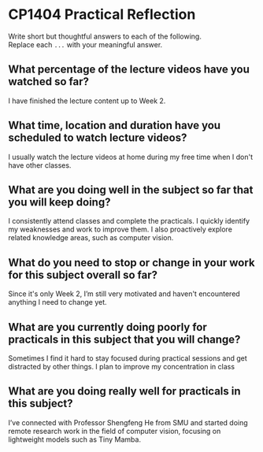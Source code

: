 # CP1404 Practical Reflection

Write short but thoughtful answers to each of the following.  
Replace each `...` with your meaningful answer.

## What percentage of the lecture videos have you watched so far?

I have finished the lecture content up to Week 2.

## What time, location and duration have you scheduled to watch lecture videos?

I usually watch the lecture videos at home during my free time when I don't have other classes.



## What are you doing well in the subject so far that you will keep doing?

I consistently attend classes and complete the practicals. I quickly identify my weaknesses and work to improve them. I also proactively explore related knowledge areas, such as computer vision.
## What do you need to stop or change in your work for this subject overall so far?
Since it's only Week 2, I’m still very motivated and haven't encountered anything I need to change yet.


## What are you currently doing poorly for practicals in this subject that you will change?

Sometimes I find it hard to stay focused during practical sessions and get distracted by other things. I plan to improve my concentration in class

## What are you doing really well for practicals in this subject?
I’ve connected with Professor Shengfeng He from SMU and started doing remote research work in the field of computer vision, focusing on lightweight models such as Tiny Mamba.

